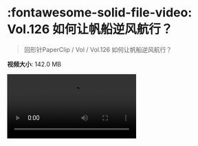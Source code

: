 # :fontawesome-solid-file-video: Vol.126 如何让帆船逆风航行？

> 回形针PaperClip / Vol / Vol.126 如何让帆船逆风航行？

**视频大小**: 142.0 MB

<div class="video"><video src="https://file.hsyhx.top/archive/PaperClip/Vol/126.mp4" controls preload>🤔 您的浏览器不支持 video 标签</video></div>